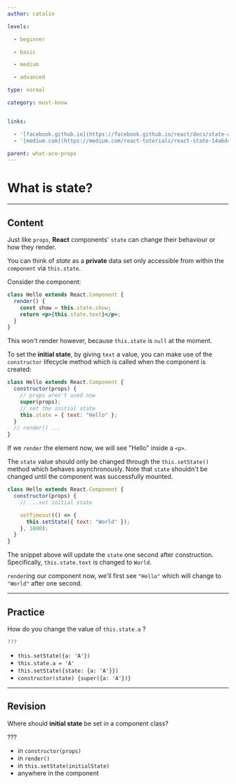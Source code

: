 ```yaml
---
author: catalin

levels:

  - beginner

  - basic

  - medium

  - advanced

type: normal

category: must-know


links:

  - '[facebook.github.io](https://facebook.github.io/react/docs/state-and-lifecycle.html){website}'
  - '[medium.com](https://medium.com/react-tutorials/react-state-14a6d4f736f5#.8vf5a6ngz){website}'

parent: what-are-props
---
```


# What is **state**?

---

## Content

Just like `props`, **React** components' `state` can change their behaviour or how they render.

You can think of _state_ as a **private** data set only accessible from within the `component` via `this.state`.

Consider the component:

```jsx
class Hello extends React.Component {
  render() {
    const show = this.state.show;
    return <p>{this.state.text}</p>;
  }
}
```

This won't render however, because `this.state` is `null` at the moment.

To set the **initial state**, by giving `text` a value, you can make use of the `constructor` lifecycle method which is called when the component is created:

```jsx
class Hello extends React.Component {
  constructor(props) {
    // props aren't used now
    super(props);
    // set the initial state
    this.state = { text: "Hello" };
  }
  // render() ...
}
```

If we `render` the element now, we will see "Hello" inside a `<p>`.

The `state` value should only be changed through the `this.setState()` method which behaves asynchronously.
Note that `state` shouldn't be changed until the component was successfully mounted.

```jsx
class Hello extends React.Component {
  constructor(props) {
    // ...set initial state

    setTimeout(() => {
      this.setState({ text: "World" });
    }, 1000);
  }
}
```

The snippet above will update the `state` one second after construction. Specifically, `this.state.text` is changed to `World`.

`render`ing our component now, we'll first see `"Hello"` which will change to `"World"` after one second.

---

## Practice

How do you change the value of `this.state.a` ?

```jsx
???
```

- `this.setState({a: 'A'})`
- `this.state.a = 'A'`
- `this.setState({state: {a: 'A'}})`
- `constructor(state) {super({a: 'A'})}`

---

## Revision

Where should **initial state** be set in a component class?

???

- in `constructor(props)`
- in `render()`
- in `this.setState(initialState)`
- anywhere in the component
